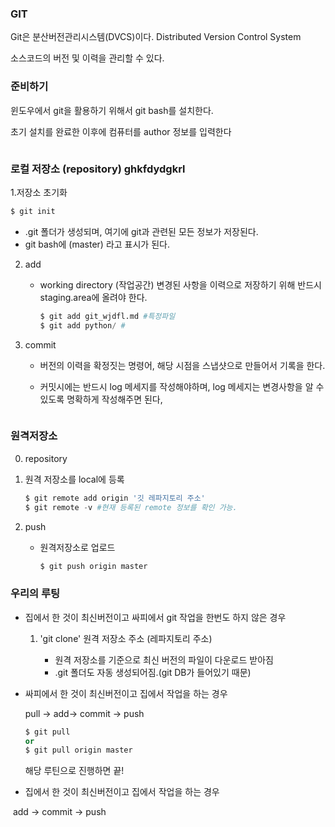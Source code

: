 ### GIT

Git은 분산버전관리시스템(DVCS)이다. Distributed Version Control System

소스코드의 버전 및 이력을 관리할 수 있다.



### 준비하기

윈도우에서 git을 활용하기 위해서 git bash를 설치한다.

초기 설치를 완료한 이후에 컴퓨터를 author 정보를 입력한다

``` python


```

### 로컬 저장소 (repository) ghkfdydgkrl

1.저장소 초기화

``` python
$ git init

```

- .git 폴더가 생성되며, 여기에 git과 관련된 모든 정보가 저장된다.
- git bash에 (master) 라고 표시가 된다.



2. add

   - working directory (작업공간) 변경된 사항을 이력으로 저장하기 위해 반드시 staging.area에 올려야 한다.

     ```python
     $ git add git_wjdfl.md #특정파일
     $ git add python/ #
     ```

3. commit

   - 버전의 이력을 확정짓는 명령어, 해당 시점을 스냅샷으로 만들어서 기록을 한다.

   - 커밋시에는 반드시 log 메세지를 작성해야하며, log 메세지는 변경사항을 알 수 있도록 명확하게 작성해주면 된다,

     ``` python
     
     ```





### 원격저장소

0. repository

1. 원격 저장소를 local에 등록

   ```python
   $ git remote add origin '깃 레파지토리 주소'
   $ git remote -v #현재 등록된 remote 정보를 확인 가능.
   ```

2. push

   - 원격저장소로 업로드

     ```python
     $ git push origin master
     ```





### 우리의 루팅

- 집에서 한 것이 최신버전이고 싸피에서 git 작업을 한번도 하지 않은 경우

  1. 'git clone' 원격 저장소 주소 (레파지토리 주소)

     - 원격 저장소를 기준으로 최신 버전의 파일이 다운로드 받아짐
     - .git 폴더도 자동 생성되어짐.(git DB가 들어있기 때문) 

     

- 싸피에서 한 것이 최신버전이고 집에서 작업을 하는 경우

   pull -> add-> commit -> push

  ``` python
  $ git pull
  or 
  $ git pull origin master
  ```

  

  해당 루틴으로 진행하면 끝!

- 집에서 한 것이 최신버전이고 집에서 작업을 하는 경우

​         add -> commit -> push